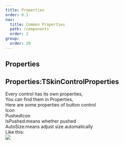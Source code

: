 ```yaml
---
title: Properties
order: 0.1
nav:
  title: Common Properties
  path: /components
  order: 2
group:
  order: 20
---
```


## Properties


## Properties:TSkinControlProperties
Every control has its own properties,  
You can find them in Properties,  
Here are some properties of button control  
Icon  
PushedIcon   
IsPushed:means whether pushed  
AutoSize:means adjust size automatically  
Like this:  
![](http://www.orangeui.cn/orangeuiblog/OrangeUI/1.0.OrangeUI%E6%8E%A7%E4%BB%B6%E4%BD%BF%E7%94%A8%E5%9F%BA%E7%A1%80(%E8%AD%A6%E5%91%8A;%E5%BF%85%E7%9C%8B).files/image001.png)





 



